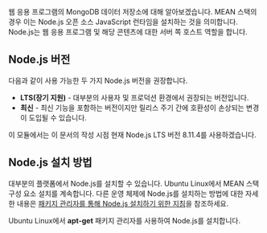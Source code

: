 웹 응용 프로그램의 MongoDB 데이터 저장소에 대해 알아보겠습니다. MEAN 스택의 경우 이는 Node.js 오픈 소스 JavaScript 런타임을 설치하는 것을 의미합니다. Node.js는 웹 응용 프로그램 및 해당 콘텐츠에 대한 서버 쪽 호스트 역할을 합니다.

## <a name="nodejs-versions"></a>Node.js 버전

다음과 같이 사용 가능한 두 가지 Node.js 버전을 권장합니다.

- **LTS(장기 지원)** - 대부분의 사용자 및 프로덕션 환경에서 권장되는 버전입니다.
- **최신** - 최신 기능을 포함하는 버전이지만 릴리스 주기 간에 호환성이 손상되는 변경이 도입될 수 있습니다.

이 모듈에서는 이 문서의 작성 시점 현재 Node.js LTS 버전 8.11.4를 사용하겠습니다.

## <a name="how-to-install-nodejs"></a>Node.js 설치 방법

대부분의 플랫폼에서 Node.js를 설치할 수 있습니다. Ubuntu Linux에서 MEAN 스택 구성 요소 설치를 계속합니다. 다른 운영 체제에 Node.js를 설치하는 방법에 대한 자세한 내용은 [패키지 관리자를 통해 Node.js 설치하기 위한 지침](https://nodejs.org/en/download/package-manager/)을 참조하세요.

Ubuntu Linux에서 **apt-get** 패키지 관리자를 사용하여 Node.js를 설치합니다.
